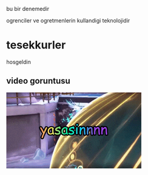<p>bu bir denemedir</p>

ogrenciler ve ogretmenlerin kullandigi teknolojidir

<h1>tesekkurler </h1>
<p>hosgeldin</p>

<h2>video goruntusu</h2>

<a href=""></a>

![](200.gif)